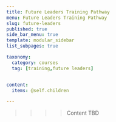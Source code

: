 ```yaml
---
title: Future Leaders Training Pathway
menu: Future Leaders Training Pathway
slug: future-leaders
published: true
side_bar_menu: true
template: modular_sidebar
list_subpages: true

taxonomy:
  category: courses
  tag: [training,future leaders]


content:
  items: @self.children

---
```


>>>> Content TBD